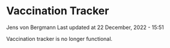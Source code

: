 Vaccination Tracker
================
Jens von Bergmann
Last updated at 22 December, 2022 - 15:51

Vaccination tracker is no longer functional.
